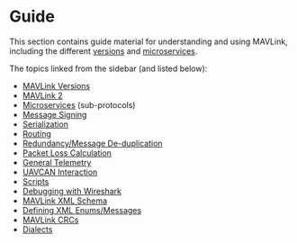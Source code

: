 # Guide

This section contains guide material for understanding and using MAVLink, including the different [versions](../guide/mavlink_version.md) and [microservices](../services/README.md).

The topics linked from the sidebar (and listed below):

- [MAVLink Versions](../guide/mavlink_version.md)
- [MAVLink 2](../guide/mavlink_2.md)
- [Microservices](../services/README.md) (sub-protocols)
- [Message Signing](../guide/message_signing.md)
- [Serialization](../guide/serialization.md)
- [Routing](../guide/routing.md)
- [Redundancy/Message De-duplication](../guide/redundancy_deduplication.md)
- [Packet Loss Calculation](../guide/packet_loss.md)
- [General Telemetry](../guide/general_telemetry.md)
- [UAVCAN Interaction](../guide/uavcan_interaction.md)
- [Scripts](../guide/scripts.md)
- [Debugging with Wireshark](../guide/wireshark.md)
- [MAVLink XML Schema](../guide/xml_schema.md)
- [Defining XML Enums/Messages](../guide/define_xml_element.md)
- [MAVLink CRCs](../guide/crc.md)
- [Dialects](../messages/README.md)